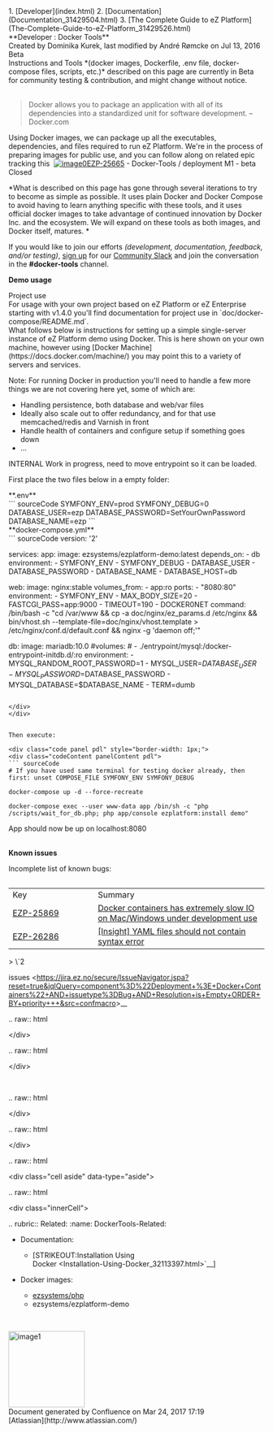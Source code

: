 <div id="page">
<div id="main" class="aui-page-panel">
<div id="main-header">
<div id="breadcrumb-section">
1.  [Developer](index.html)
2.  [Documentation](Documentation_31429504.html)
3.  [The Complete Guide to eZ Platform](The-Complete-Guide-to-eZ-Platform_31429526.html)

</div>
**Developer : Docker Tools**

</div>
<div id="content" class="view">
<div class="page-metadata">
Created by Dominika Kurek, last modified by André Rømcke on Jul 13, 2016

</div>
<div id="main-content" class="wiki-content group">
<div class="contentLayout2">
<div class="columnLayout two-right-sidebar"
data-layout="two-right-sidebar">
<div class="cell normal" data-type="normal">
<div class="innerCell">
<div
class="confluence-information-macro confluence-information-macro-warning">
Beta

<div class="confluence-information-macro-body">
Instructions and Tools *(docker images, Dockerfile, .env file, docker-compose files, scripts, etc.)* described on this page are currently in Beta for community testing & contribution, and might change without notice.

</div>
</div>
 

> Docker allows you to package an application with all of its dependencies into a standardized unit for software development. – Docker.com

Using Docker images, we can package up all the executables, dependencies, and files required to run eZ Platform. We're in the process of preparing images for public use, and you can follow along on related epic tracking this  [<img src="https://jira.ez.no/images/icons/issuetypes/epic.png" alt="image0" class="icon" />EZP-25665](https://jira.ez.no/browse/EZP-25665?src=confmacro) - Docker-Tools / deployment M1 - beta Closed

*What is described on this page has gone through several iterations to try to become as simple as possible. It uses plain Docker and Docker Compose to avoid having to learn anything specific with these tools, and it uses official docker images to take advantage of continued innovation by Docker Inc. and the ecosystem. We will expand on these tools as both images, and Docker itself, matures. *

If you would like to join our efforts *(development, documentation, feedback, and/or testing)*, [sign up](http://ez-community-on-slack.herokuapp.com/) for our [Community Slack](http://ezcommunity.slack.com) and join the conversation in the **\#docker-tools** channel.

**Demo usage**

<div
class="confluence-information-macro confluence-information-macro-information">
Project use

<div class="confluence-information-macro-body">
For usage with your own project based on eZ Platform or eZ Enterprise starting with v1.4.0 you'll find documentation for project use in `doc/docker-compose/README.md`.

</div>
</div>
What follows below is instructions for setting up a simple single-server instance of eZ Platform demo using Docker. This is here shown on your own machine, however using [Docker Machine](https://docs.docker.com/machine/) you may point this to a variety of servers and services.

Note: For running Docker in production you'll need to handle a few more things we are not covering here yet, some of which are:

-   Handling persistence, both database and web/var files
-   Ideally also scale out to offer redundancy, and for that use memcached/redis and Varnish in front
-   Handle health of containers and configure setup if something goes down
-   ...

<div class="sectionColumnWrapper">
<div class="sectionMacroWithBorder">
INTERNAL Work in progress, need to move entrypoint so it can be loaded.

First place the two files below in a empty folder:

<div class="sectionMacroRow">
<div class="code panel pdl" style="border-width: 1px;">
<div class="codeHeader panelHeader pdl"
style="border-bottom-width: 1px;">
**.env**

</div>
<div class="codeContent panelContent pdl">
``` sourceCode
SYMFONY_ENV=prod
SYMFONY_DEBUG=0
DATABASE_USER=ezp
DATABASE_PASSWORD=SetYourOwnPassword
DATABASE_NAME=ezp
```

</div>
</div>
<div class="code panel pdl" style="border-width: 1px;">
<div class="codeHeader panelHeader pdl"
style="border-bottom-width: 1px;">
**docker-compose.yml**

</div>
<div class="codeContent panelContent pdl">
``` sourceCode
version: '2'

services:
  app:
    image: ezsystems/ezplatform-demo:latest
    depends_on:
     - db
    environment:
     - SYMFONY_ENV
     - SYMFONY_DEBUG
     - DATABASE_USER
     - DATABASE_PASSWORD
     - DATABASE_NAME
     - DATABASE_HOST=db

  web:
    image: nginx:stable
    volumes_from:
     - app:ro
    ports:
     - "8080:80"
    environment:
     - SYMFONY_ENV
     - MAX_BODY_SIZE=20
     - FASTCGI_PASS=app:9000
     - TIMEOUT=190
     - DOCKER0NET
    command: /bin/bash -c "cd /var/www && cp -a doc/nginx/ez_params.d /etc/nginx && bin/vhost.sh --template-file=doc/nginx/vhost.template > /etc/nginx/conf.d/default.conf && nginx -g 'daemon off;'"

  db:
    image: mariadb:10.0
    #volumes:
    # - ./entrypoint/mysql:/docker-entrypoint-initdb.d/:ro
    environment:
     - MYSQL_RANDOM_ROOT_PASSWORD=1
     - MYSQL_USER=$DATABASE_USER
     - MYSQL_PASSWORD=$DATABASE_PASSWORD
     - MYSQL_DATABASE=$DATABASE_NAME
     - TERM=dumb
 
```

</div>
</div>
 

Then execute:

<div class="code panel pdl" style="border-width: 1px;">
<div class="codeContent panelContent pdl">
``` sourceCode
# If you have used same terminal for testing docker already, then first: unset COMPOSE_FILE SYMFONY_ENV SYMFONY_DEBUG
 
docker-compose up -d --force-recreate

docker-compose exec --user www-data app /bin/sh -c "php /scripts/wait_for_db.php; php app/console ezplatform:install demo"
```

</div>
</div>
App should now be up on localhost:8080

</div>
</div>
</div>
   

**Known issues**

Incomplete list of known bugs:

<div id="refresh-module-1246250676">
<div id="jira-issues-1246250676"
style="width: 100%;  overflow: auto;">
<table>
<colgroup>
<col width="33%" />
<col width="66%" />
</colgroup>
<tbody>
<tr class="odd">
<td align="left">Key</td>
<td align="left">Summary</td>
</tr>
<tr class="even">
<td align="left"><a href="https://jira.ez.no/browse/EZP-25869?src=confmacro">EZP-25869</a></td>
<td align="left"><a href="https://jira.ez.no/browse/EZP-25869?src=confmacro">Docker containers has extremely slow IO on Mac/Windows under development use</a></td>
</tr>
<tr class="odd">
<td align="left"><a href="https://jira.ez.no/browse/EZP-26286?src=confmacro">EZP-26286</a></td>
<td align="left"><a href="https://jira.ez.no/browse/EZP-26286?src=confmacro">[Insight] YAML files should not contain syntax error</a></td>
</tr>
</tbody>
</table>

</div>
<div class="refresh-issues-bottom">
> \`2

issues &lt;<https://jira.ez.no/secure/IssueNavigator.jspa?reset=true&jqlQuery=component%3D%22Deployment+%3E+Docker+Containers%22+AND+issuetype%3DBug+AND+Resolution+is+Empty+ORDER+BY+priority+++&src=confmacro>&gt;\_\_

.. raw:: html

   &lt;/div&gt;

.. raw:: html

   &lt;/div&gt;

 

.. raw:: html

   &lt;/div&gt;

.. raw:: html

   &lt;/div&gt;

.. raw:: html

   &lt;div class="cell aside" data-type="aside"&gt;

.. raw:: html

   &lt;div class="innerCell"&gt;

.. rubric:: Related:
   :name: DockerTools-Related:

-  Documentation:

   -  \[STRIKEOUT:Installation Using  
Docker &lt;Installation-Using-Docker\_32113397.html&gt;\`\_\_\]

-   Docker images:
    -   [ezsystems/php](https://hub.docker.com/r/ezsystems/php/)
    -   ezsystems/ezplatform-demo

 

<img src="attachments/32113421/32113469.png" alt="image1" class="confluence-embedded-image confluence-thumbnail image-center" height="150" />

</div>
</div>
</div>
</div>
</div>
</div>
</div>
<div id="footer" role="contentinfo">
<div class="section footer-body">
Document generated by Confluence on Mar 24, 2017 17:19

<div id="footer-logo">
[Atlassian](http://www.atlassian.com/)

</div>
</div>
</div>
</div>

